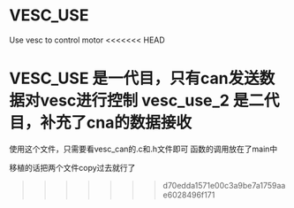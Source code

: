 # VESC_USE
Use vesc to control motor
<<<<<<< HEAD

VESC_USE 是一代目，只有can发送数据对vesc进行控制
vesc_use_2 是二代目，补充了cna的数据接收
=======
 使用这个文件，只需要看vesc_can的.c和.h文件即可
 函数的调用放在了main中


 移植的话把两个文件copy过去就行了
>>>>>>> d70edda1571e00c3a9be7a1759aae6028496f171
